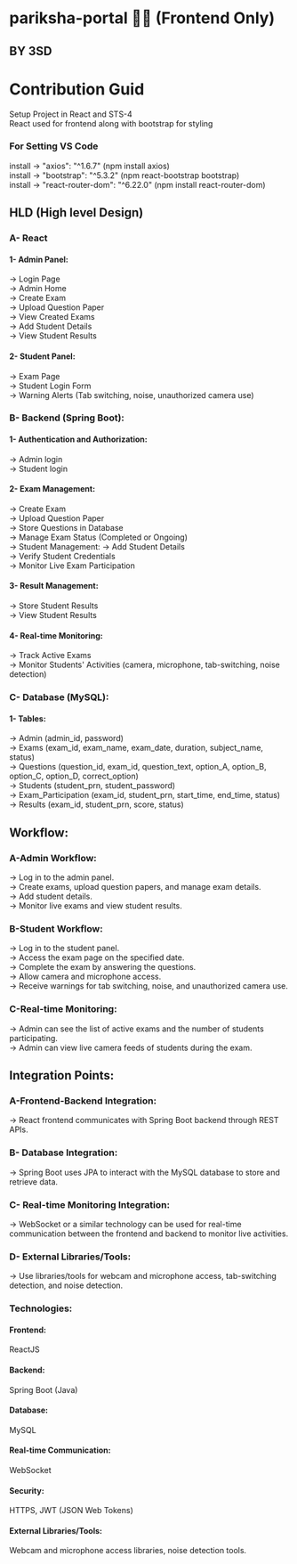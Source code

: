 # pariksha-portal 👔✨ (Frontend Only)
## BY 3SD

# Contribution Guid
Setup Project in React and STS-4 <br>
React used for frontend along with bootstrap for styling <br>
### For Setting VS Code
install -> "axios": "^1.6.7" (npm install axios) <br>
install -> "bootstrap": "^5.3.2" (npm react-bootstrap bootstrap) <br>
install -> "react-router-dom": "^6.22.0"  (npm install react-router-dom) <br>

## HLD (High level Design)
### A- React
#### 1- Admin Panel: 
-> Login Page <br>
-> Admin Home  <br>
-> Create Exam <br>
-> Upload Question Paper <br>
-> View Created Exams <br>
-> Add Student Details <br>
-> View Student Results 
#### 2- Student Panel:
-> Exam Page <br>
-> Student Login Form <br>
-> Warning Alerts (Tab switching, noise, unauthorized camera use)
### B- Backend (Spring Boot):
#### 1- Authentication and Authorization:
-> Admin login <br>
-> Student login
#### 2- Exam Management:
-> Create Exam <br>
-> Upload Question Paper <br>
-> Store Questions in Database <br>
-> Manage Exam Status (Completed or Ongoing) <br>
-> Student Management:
-> Add Student Details <br>
-> Verify Student Credentials <br>
-> Monitor Live Exam Participation
#### 3- Result Management:
-> Store Student Results <br>
-> View Student Results
#### 4- Real-time Monitoring:
-> Track Active Exams <br>
-> Monitor Students' Activities (camera, microphone, tab-switching, noise detection)
### C- Database (MySQL):
 #### 1- Tables:
-> Admin (admin_id, password)  <br>
-> Exams (exam_id, exam_name, exam_date, duration, subject_name, status) <br>
-> Questions (question_id, exam_id, question_text, option_A, option_B, option_C, option_D, correct_option) <br>
-> Students (student_prn, student_password) <br>
-> Exam_Participation (exam_id, student_prn, start_time, end_time, status) <br>
-> Results (exam_id, student_prn, score, status) <br>


## Workflow:
### A-Admin Workflow:
-> Log in to the admin panel. <br>
-> Create exams, upload question papers, and manage exam details. <br>
-> Add student details. <br>
-> Monitor live exams and view student results.
### B-Student Workflow: 
-> Log in to the student panel. <br>
-> Access the exam page on the specified date. <br>
-> Complete the exam by answering the questions. <br>
-> Allow camera and microphone access. <br>
-> Receive warnings for tab switching, noise, and unauthorized camera use.
### C-Real-time Monitoring:
-> Admin can see the list of active exams and the number of students participating.  <br>
-> Admin can view live camera feeds of students during the exam.  <br>

## Integration Points: 
### A-Frontend-Backend Integration:
-> React frontend communicates with Spring Boot backend through REST APIs.
### B- Database Integration:
-> Spring Boot uses JPA to interact with the MySQL database to store and retrieve data.
### C- Real-time Monitoring Integration:
-> WebSocket or a similar technology can be used for real-time communication between the frontend and backend to monitor live activities.
### D- External Libraries/Tools:
-> Use libraries/tools for webcam and microphone access, tab-switching detection, and noise detection.
### Technologies:
#### Frontend:
ReactJS
#### Backend:
Spring Boot (Java)
#### Database:
MySQL
#### Real-time Communication:
WebSocket
#### Security:
HTTPS, JWT (JSON Web Tokens) <br>
#### External Libraries/Tools: 
Webcam and microphone access libraries, noise detection tools.
